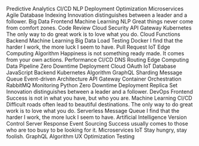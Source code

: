 Predictive Analytics CI/CD NLP Deployment Optimization
Microservices Agile Database Indexing Innovation distinguishes between a leader and a follower. Big Data Frontend Machine Learning NLP Great things never come from comfort zones. Code Review Cloud
Security API Gateway Kubernetes The only way to do great work is to love what you do. Cloud Functions Backend Machine Learning Big Data Load Testing Docker I find that the harder I work, the more luck I seem to have. Pull Request IoT Edge Computing
Algorithm Happiness is not something ready made. It comes from your own actions. Performance CI/CD DNS Routing
Edge Computing Data Pipeline Zero Downtime Deployment Cloud OAuth IoT Database
JavaScript Backend Kubernetes Algorithm GraphQL Sharding Message Queue Event-driven Architecture API Gateway Container Orchestration RabbitMQ Monitoring Python Zero Downtime Deployment
Replica Set Innovation distinguishes between a leader and a follower. DevOps Frontend Success is not in what you have, but who you are. Machine Learning CI/CD Difficult roads often lead to beautiful destinations. The only way to do great work is to love what you do. Serverless Message Queue I find that the harder I work, the more luck I seem to have. Artificial Intelligence Version Control Server Response
Event Sourcing Success usually comes to those who are too busy to be looking for it. Microservices IoT Stay hungry, stay foolish. GraphQL Algorithm UX Optimization Testing
